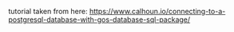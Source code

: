 tutorial taken from here: https://www.calhoun.io/connecting-to-a-postgresql-database-with-gos-database-sql-package/